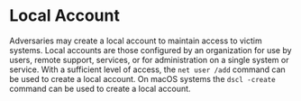 # Local Account

Adversaries may create a local account to maintain access to victim systems. Local accounts are those configured by an organization for use by users, remote support, services, or for administration on a single system or service. With a sufficient level of access, the `net user /add` command can be used to create a local account. On macOS systems the `dscl -create` command can be used to create a local account.
